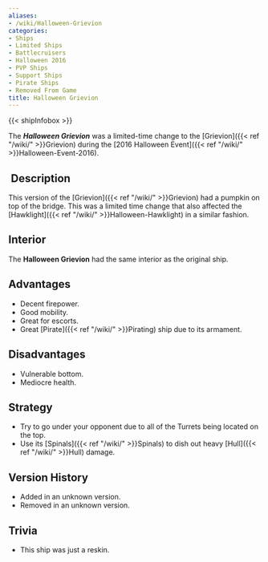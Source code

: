 ```yaml
---
aliases:
- /wiki/Halloween-Grievion
categories:
- Ships
- Limited Ships
- Battlecruisers
- Halloween 2016
- PVP Ships
- Support Ships
- Pirate Ships
- Removed From Game
title: Halloween Grievion
---  
```


{{< shipInfobox >}} 

The **_Halloween Grievion_** was a limited-time change to the [Grievion]({{< ref "/wiki/" >}}Grievion) during the [2016 Halloween Event]({{< ref "/wiki/" >}}Halloween-Event-2016).

##  Description

This version of the [Grievion]({{< ref "/wiki/" >}}Grievion) had a pumpkin on top of the bridge. This was a limited time change that also affected the [Hawklight]({{< ref "/wiki/" >}}Halloween-Hawklight) in a similar fashion.

## Interior

The **Halloween Grievion** had the same interior as the original ship.

## Advantages

- Decent firepower.
- Good mobility.
- Great for escorts.
- Great [Pirate]({{< ref "/wiki/" >}}Pirating) ship due to its armament.

## Disadvantages

- Vulnerable bottom.
- Mediocre health.

## Strategy

- Try to go under your opponent due to all of the Turrets being located on the top.
- Use its [Spinals]({{< ref "/wiki/" >}}Spinals) to dish out heavy [Hull]({{< ref "/wiki/" >}}Hull) damage.

## Version History 

- Added in an unknown version.
- Removed in an unknown version.

## Trivia

- This ship was just a reskin.